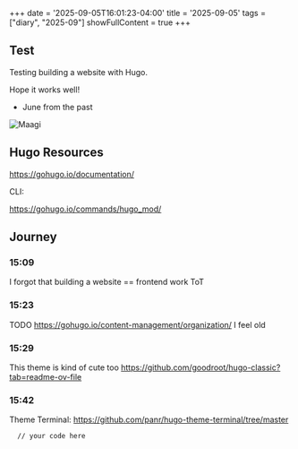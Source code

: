 +++
date = '2025-09-05T16:01:23-04:00'
title = '2025-09-05'
tags = ["diary", "2025-09"]
showFullContent = true
+++



## Test
Testing building a website with Hugo. 

Hope it works well!

- June from the past


![Maagi](maagi.png)


## Hugo Resources

https://gohugo.io/documentation/

CLI:

https://gohugo.io/commands/hugo_mod/ 

## Journey

### 15:09

I forgot that building a website == frontend work ToT


### 15:23
TODO https://gohugo.io/content-management/organization/
I feel old

### 15:29
This theme is kind of cute too
https://github.com/goodroot/hugo-classic?tab=readme-ov-file


### 15:42

Theme Terminal: https://github.com/panr/hugo-theme-terminal/tree/master


```html
  // your code here
```


